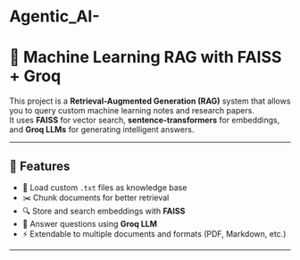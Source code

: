# Agentic_AI-

# 🧠 Machine Learning RAG with FAISS + Groq

This project is a **Retrieval-Augmented Generation (RAG)** system that allows you to query custom machine learning notes and research papers.  
It uses **FAISS** for vector search, **sentence-transformers** for embeddings, and **Groq LLMs** for generating intelligent answers.

---

## 🚀 Features
- 📂 Load custom `.txt` files as knowledge base
- ✂️ Chunk documents for better retrieval
- 🔍 Store and search embeddings with **FAISS**
- 🤖 Answer questions using **Groq LLM**
- ⚡ Extendable to multiple documents and formats (PDF, Markdown, etc.)

---
